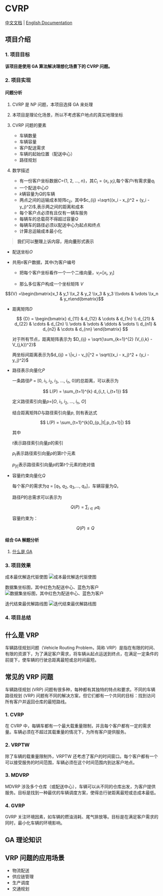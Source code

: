 # CVRP

[中文文档](README_zh.md) | [English Documentation](README.md)

## 项目介绍

### 1. 项目目标

**该项目是使用 GA 算法解决理想化场景下的 CVRP 问题。**

### 2. 项目实现

#### 问题分析

1. CVRP 是 NP 问题，本项目选择 GA 来处理

2. 本项目是理论化场景，所以不考虑客户地点的真实地理坐标

3. CVRP 问题的要素

   - 车辆数量
   - 车辆容量
   - 客户配送需求
   - 车辆的起始位置（配送中心）
   - 路径规划

4. 数学描述

   - 有一份客户坐标数据$C$={1, 2, ..., $n$}，其$C_i = (x_i, y_i)$,每个客户$i$有需求量$q_i$
   - 一个配送中心$O$
   - $k$辆容量为$Q$的车辆
   - 两点之间的运输成本矩阵$c_{ij}$，其中$c_{ij} =\sqrt{(x_i - x_j)^2 + (y_i - y_j)^2}$,表示两之间的距离和成本
   - 每个客户点必须有且仅有一辆车服务
   - 每辆车的总载荷不得超过容量$Q$
   - 每辆车的路径必须以配送中心为起点和终点
   - 计算总运输成本最小化

> **我们可以整理上诉内容，用向量形式表示**

- 配送坐标$O$

- 共用$n$客户数据，其中$i$为客户编号

  - 把每个客户坐标看作一个一个二维向量，$v_i$=[$x_i$, $y_i$]

  - 那么多位客户构成一个坐标矩阵 $V$

$${V} =\begin{bmatrix}x_1 & y_1 \\x_2 & y_2 \\x_3 & y_3 \\\vdots & \vdots \\x_n & y_n\end{bmatrix}$$

- 距离矩阵$D$

  $$
  {D} =
    \begin{bmatrix}
    d_{11} & d_{12} & \cdots & d_{1n} \\
    d_{21} & d_{22} & \cdots & d_{2n} \\
    \vdots & \vdots & \ddots & \vdots \\
    d_{n1} & d_{n2} & \cdots & d_{nn}
    \end{bmatrix}
  $$

  对于所有节点，距离矩阵表示为
  $D_{ij} = \sqrt{\sum_{k=1}^{2} (V_{i,k} - V_{j,k})^2}$

  两坐标间距离表示为$d_{ij} = \|v_i - v_j\|^2 = \sqrt{(x_i - x_j)^2 + (y_i - y_j)^2}$

- 路径表示向量化$P$

  一条路径$P$ = [$0$, $i_1$, $i_2$, $i_3$, ..., $i_n$, $0$]的总距离，可以表示为

  $$
  L(P) = \sum_{t=1}^{k} d_{i_t, i_{t+1}}
  $$

  定义路径索引向量$p$=[$O$, $i_1$, $i_2$, ..., $i_n$, $O$]

  结合距离矩阵$D$与路径索引向量$p$, 则有表达式

  $$
    L(P) = \sum_{t=1}^{k}D_{p_|t|,p_{t+1}|}
  $$

  其中

  $t$表示路径索引向量$p$的索引

  $p_t$表示路径索引向量$p$的第$t$个元素

  $p_{|t|}$表示路径索引向量$p$的第$t$个元素的绝对值

- 容量约束向量化$Q$

  每个客户的需求为$q$ = [$q_1$, $q_2$, $q_3$,..., $q_n$]，车辆容量为$Q$。

  路径$P$的总需求可以表示为

  $$
  Q(P) = \sum_{i \in P} q_i
  $$

  容量约束为：

  $$
  Q(P) \leq Q
  $$

#### 结合 GA 解题分析

1. [什么是 GA](#ga理论知识)

### 3. 项目效果

成本最优解迭代驱使图
![成本最优解迭代驱使图](./assets/Figure_1.png)

数据集坐标图，其中红色为配送中心、蓝色为客户
![数据集坐标图，其中红色为配送中心、蓝色为客户](./assets/Figure_2.png)

迭代结束最优解路线图
![迭代结束最优解路线图](./assets/Figure_3.png)

### 4. 项目总结

## 什么是 VRP

车辆路径规划问题（Vehicle Routing Problem，简称 VRP）是指在有限的时间、有限的资源下，为了满足客户需求，将车辆从起点运送到终点，在满足一定条件的前提下，使车辆的行驶总距离最短或总时间最短。

## 常见的 VRP 问题

车辆路径规划 (VRP) 问题有很多种，每种都有其独特的特点和要求。不同的车辆路径规划 (VRP) 问题有不同的解决方案，但它们都有一个共同的目标：找到访问所有客户并返回仓库的最短路线。

### 1. CVRP

在 CVRP 中，每辆车都有一个最大载重量限制，并且每个客户都有一定的需求量。车辆必须在不超过其载重量的情况下，为所有客户提供服务。

### 2. VRPTW

除了车辆的载重量限制外，VRPTW 还考虑了客户的时间窗口。每个客户都有一个可以接受服务的时间范围，车辆必须在这个时间范围内到达客户地点。

### 3. MDVRP

MDVRP 涉及多个仓库（或配送中心），车辆可以从不同的仓库出发，为客户提供服务。目标是找到一种最优的车辆调度方案，使得总行驶距离最短或总成本最低。

### 4. GVRP

GVRP 关注环境因素，如车辆的燃油消耗、尾气排放等。目标是在满足客户需求的同时，最小化车辆的环境影响。

## GA 理论知识

## VRP 问题的应用场景

- 物流配送
- 供应链管理
- 生产调度
- 交通规划
